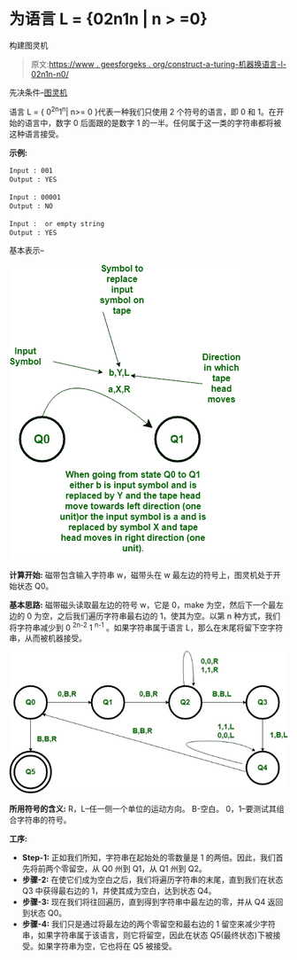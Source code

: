 # 为语言 L = {02n1n | n > =0}

构建图灵机

> 原文:[https://www . geesforgeks . org/construct-a-turing-机器换语言-l-02n1n-n0/](https://www.geeksforgeeks.org/construct-a-turing-machine-for-language-l-02n1n-n0/)

先决条件–[图灵机](https://www.geeksforgeeks.org/turing-machine/)

语言 L = { 0<sup>2n</sup>1<sup>n</sup>| n>= 0 }代表一种我们只使用 2 个符号的语言，即 0 和 1。在开始的语言中，数字 0 后面跟的是数字 1 的一半。任何属于这一类的字符串都将被这种语言接受。

**示例:**

```
Input : 001
Output : YES

Input : 00001
Output : NO 

Input :  or empty string
Output : YES 
```

基本表示–

![](img/867c71a0dc4d78d8cb070026030071b6.png)

**计算开始:**
磁带包含输入字符串 w，磁带头在 w 最左边的符号上，图灵机处于开始状态 Q0。

**基本思路:**
磁带磁头读取最左边的符号 w，它是 0，make 为空，然后下一个最左边的 0 为空，之后我们遍历字符串最右边的 1，使其为空。以第 n 种方式，我们将字符串减少到 0 <sup>2n-2</sup> 1 <sup>n-1</sup> 。如果字符串属于语言 L，那么在末尾将留下空字符串，从而被机器接受。

![](img/3800c59b874aceff73fc0501dcc4d013.png)

**所用符号的含义:**
R，L–任一侧一个单位的运动方向。
B-空白。
0，1–要测试其组合字符串的符号。

**工序:**

*   **Step-1:**
    正如我们所知，字符串在起始处的零数量是 1 的两倍。因此，我们首先将前两个零留空，从 Q0 州到 Q1，从 Q1 州到 Q2。
*   **步骤-2:**
    在使它们成为空白之后，我们将遍历字符串的末尾，直到我们在状态 Q3 中获得最右边的 1，并使其成为空白，达到状态 Q4。
*   **步骤-3:**
    现在我们将往回遍历，直到得到字符串中最左边的零，并从 Q4 返回到状态 Q0。
*   **步骤-4:**
    我们只是通过将最左边的两个零留空和最右边的 1 留空来减少字符串，如果字符串属于该语言，则它将留空，因此在状态 Q5(最终状态)下被接受。如果字符串为空，它也将在 Q5 被接受。